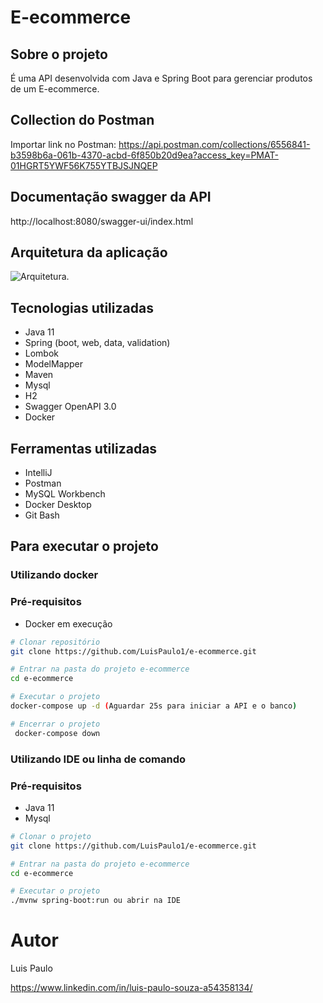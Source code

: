 # E-ecommerce

## Sobre o projeto

É uma API desenvolvida com Java e Spring Boot para gerenciar produtos de um E-ecommerce.

## Collection do Postman
Importar link no Postman: https://api.postman.com/collections/6556841-b3598b6a-061b-4370-acbd-6f850b20d9ea?access_key=PMAT-01HGRT5YWF56K755YTBJSJNQEP

## Documentação swagger da API
http://localhost:8080/swagger-ui/index.html

## Arquitetura da aplicação
![Arquitetura](https://github.com/LuisPaulo1/assets/blob/master/eecommerce/arquitetura.png).

## Tecnologias utilizadas
- Java 11
- Spring (boot, web, data, validation)
- Lombok
- ModelMapper
- Maven
- Mysql
- H2
- Swagger OpenAPI 3.0
- Docker

## Ferramentas utilizadas
- IntelliJ
- Postman
- MySQL Workbench
- Docker Desktop
- Git Bash

## Para executar o projeto
### Utilizando docker

### Pré-requisitos
- Docker em execução

```bash
# Clonar repositório
git clone https://github.com/LuisPaulo1/e-ecommerce.git

# Entrar na pasta do projeto e-ecommerce
cd e-ecommerce

# Executar o projeto
docker-compose up -d (Aguardar 25s para iniciar a API e o banco)

# Encerrar o projeto
 docker-compose down
```
### Utilizando IDE ou linha de comando
### Pré-requisitos
- Java 11
- Mysql

```bash
# Clonar o projeto
git clone https://github.com/LuisPaulo1/e-ecommerce.git

# Entrar na pasta do projeto e-ecommerce
cd e-ecommerce

# Executar o projeto
./mvnw spring-boot:run ou abrir na IDE
```

# Autor

Luis Paulo

https://www.linkedin.com/in/luis-paulo-souza-a54358134/
